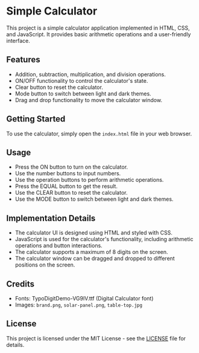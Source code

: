 # Simple Calculator

This project is a simple calculator application implemented in HTML, CSS, and JavaScript. It provides basic arithmetic operations and a user-friendly interface.

## Features

- Addition, subtraction, multiplication, and division operations.
- ON/OFF functionality to control the calculator's state.
- Clear button to reset the calculator.
- Mode button to switch between light and dark themes.
- Drag and drop functionality to move the calculator window.

## Getting Started

To use the calculator, simply open the `index.html` file in your web browser.

## Usage

- Press the ON button to turn on the calculator.
- Use the number buttons to input numbers.
- Use the operation buttons to perform arithmetic operations.
- Press the EQUAL button to get the result.
- Use the CLEAR button to reset the calculator.
- Use the MODE button to switch between light and dark themes.

## Implementation Details

- The calculator UI is designed using HTML and styled with CSS.
- JavaScript is used for the calculator's functionality, including arithmetic operations and button interactions.
- The calculator supports a maximum of 8 digits on the screen.
- The calculator window can be dragged and dropped to different positions on the screen.

## Credits

- Fonts: TypoDigitDemo-VG9lV.ttf (Digital Calculator font)
- Images: `brand.png`, `solar-panel.png`, `table-top.jpg`

## License

This project is licensed under the MIT License - see the [LICENSE](LICENSE) file for details.
